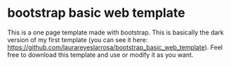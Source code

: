 # bootstrap basic web template
This is a one page template made with bootstrap. This is basically the dark version of my first template (you can see it here: https://github.com/laurareyeslarrosa/bootstrap_basic_web_template).
Feel free to download this template and use or modify it as you want.
